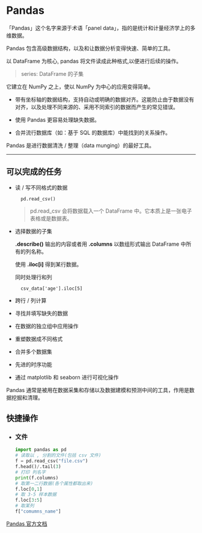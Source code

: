 ﻿# Pandas

「Pandas」这个名字来源于术语「panel data」，指的是统计和计量经济学上的多维数据。

Pandas 包含高级数据结构，以及和让数据分析变得快速、简单的工具。

以 DataFrame 为核心, pandas 将文件读成此种格式,以便进行后续的操作。

> series: DataFrame 的子集

它建立在 NumPy 之上，使以 NumPy 为中心的应用变得简单。

- 带有坐标轴的数据结构，支持自动或明确的数据对齐。这能防止由于数据没有对齐，以及处理不同来源的、采用不同索引的数据而产生的常见错误。

- 使用 Pandas 更容易处理缺失数据。

- 合并流行数据库（如：基于 SQL 的数据库）中能找到的关系操作。

Pandas 是进行数据清洗 / 整理（data munging）的最好工具。

***

## 可以完成的任务

- 读 / 写不同格式的数据

        pd.read_csv()
    > pd.read_csv 会将数据载入一个 DataFrame 中。它本质上是一张电子表格或是数据表。

- 选择数据的子集

    **.describe()** 输出的内容或者用 **.columns** 以数组形式输出 DataFrame 中所有的列名称。

    使用 **.iloc[i]** 得到某行数据。

    同时处理行和列

        csv_data['age'].iloc[5]

- 跨行 / 列计算

- 寻找并填写缺失的数据

- 在数据的独立组中应用操作

- 重塑数据成不同格式

- 合并多个数据集

- 先进的时序功能

- 通过 matplotlib 和 seaborn 进行可视化操作

Pandas 通常是被用在数据采集和存储以及数据建模和预测中间的工具，作用是数据挖掘和清理。

## 快捷操作

- ### 文件

    ```python
    import pandas as pd
    # 读取以 , 分割的文件(包括 csv 文件)
    f = pd.read_csv("file.csv")
    f.head()/.tail(3)
    # 打印 列名字
    print(f.columns)
    # 取第一二行数据(各个属性都取出来)
    f.loc[0,1]
    # 取 3-5 样本数据
    f.loc[3:5]
    # 取某列
    f["comumns_name"]
    ```

[Pandas 官方文档](https://pandas.pydata.org/pandas-docs/stable/)
